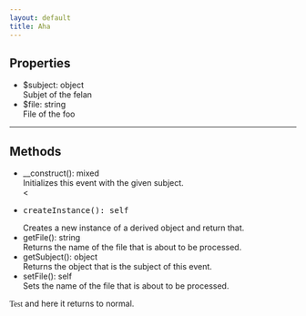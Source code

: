 ```yaml
---
layout: default
title: Aha
---
```

<div class="context">
    <h2>Properties</h2>
    <ul>
      <li><span>$subject: object</span><br>Subjet of the felan</li>
      <li><span>$file: string</span><br>File of the foo</li>
    </ul>
    <hr>
    <h2>Methods</h2>
    <ul>
      <li><span class="bluecolor">__construct</span><span class="purplecolor">()</span>: <span class="yellowcolor">mixed</span><br>Initializes this event with the given subject.</li>
      <<li><pre><span class="bluecolor">createInstance</span><span class="purplecolor">()</span>: <span class="yellowcolor">self</span></pre>Creates a new instance of a derived object and return that.</li>
      <li><span>getFile(): string</span><br>Returns the name of the file that is about to be processed.</li>
      <li><span>getSubject(): object</span><br>Returns the object that is the subject of this event.</li>
      <li><span>setFile(): self</span><br>Sets the name of the file that is about to be processed.</li>
    </ul>
</div>
<span style="font-family:Fira Code">Test</span> and here it returns to normal.
